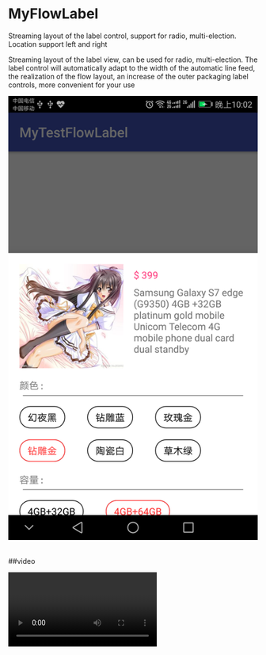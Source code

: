 # MyFlowLabel
Streaming layout of the label control, support for radio, multi-election. Location support left and right

Streaming layout of the label view, can be used for radio, multi-election. The label control will automatically adapt to the width of the automatic line feed, the realization of the flow layout, an increase of the outer packaging label controls, more convenient for your use

![](https://github.com/cheng7692019/MyFlowLabel/blob/master/preview/Screenshot_20171015-220205.png)  

##video

![](https://github.com/cheng7692019/MyFlowLabel/blob/master/preview/20171015220853.mp4)  



